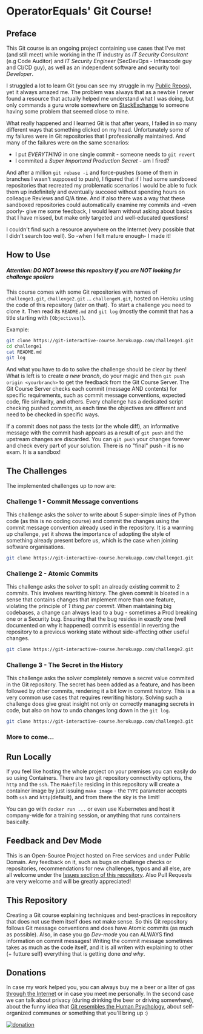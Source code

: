# OperatorEquals' Git Course!

## Preface
This Git course is an ongoing project containing use cases that I've met (and still meet) while working in the IT industry as
*IT Security Consultant* (e.g Code Auditor) and *IT Security Engineer* (SecDevOps - Infrascode guy and CI/CD guy),
as well as an independent software and security tool *Developer*.

I struggled a lot to learn Git (you can see my struggle in my [Public Repos](https://github.com/operatorequals?tab=repositories)), yet it always amazed me.
The problem was always that as a newbie I never found a resource that actually helped me understand what I was doing, but only commands a guru wrote somewhere on
[StackExchange](https://stackexchange.com/) to someone having some problem that seemed close to mine.

What really happened and I learned Git is that after years, I failed in so many different ways that something clicked on my head.
Unfortunately some of my failures were in Git repositories that I professionally maintained. And many of the failures were on the same scenarios:
* I put *EVERYTHING* in one single commit - someone needs to `git revert`
* I commited a *Super Importand Production Secret* - am I fired?

And after a million `git rebase -i` and force-pushes (some of them in branches I wasn't supposed to push), I figured that if I had some sandboxed repositories that
recreated my problematic scenarios I would be able to fuck them up indefinitely and eventually succeed without spending hours on colleague Reviews and Q/A time.
And if also there was a way that these sandboxed repositories could automatically examine my commits and -even poorly- give me some feedback, I would learn
without asking about basics that I have missed, but make only targeted and well-educated questions!

I couldn't find such a resource anywhere on the Internet (very possible that I didn't search too well). So -when I felt mature enough- I made it!


## How to Use

##### Attention: DO NOT browse this repository if you are NOT looking for challenge **spoilers**

This course comes with some Git repositories with names of `challenge1.git`, `challenge2.git` ... `challengeN.git`, hosted on Heroku using the code of this repository (later on that).
To start a challenge you need to clone it. Then read its `README.md` and `git log` (mostly the commit that has a title starting with `[Objectives]`).

Example:
```bash
git clone https://git-interactive-course.herokuapp.com/challenge1.git
cd challenge1
cat README.md
git log
```

And what you have to do to solve the challenge should be clear by then!
What is left is to create *a new branch*, do your magic and then `git push origin <yourbranch>` to get the feedback from the Git Course Server.
The Git Course Server checks each commit (message AND contents) for specific requirements, such as commit message conventions, expected code, file similarity,
and others. Every challenge has a dedicated script checking pushed commits, as each time the objectives are different and need to be checked in specific ways.

If a commit does not pass the tests (or the whole diff), an informative message with the commit hash appears as a result of `git push` and the upstream changes
are discarded. You can `git push` your changes forever and check every part of your solution. There is no "final" push - it is no exam. It is a sandbox!


## The Challenges
The implemented challenges up to now are:

### Challenge 1 - Commit Message conventions
This challenge asks the solver to write about 5 super-simple lines of Python code (as this is no coding course) and commit the changes using the commit
message convention already used in the repository. It is a warming up challenge, yet it shows the importance of adopting the style of something already present
before us, which is the case when joining software organisations.

```bash
git clone https://git-interactive-course.herokuapp.com/challenge1.git
```

### Challenge 2 - Atomic Commits
This challenge asks the solver to split an already existing commit to 2 commits. This involves rewriting history. The given commit is bloated in a sense that
contains changes that implement more than one feature, violating the principle of *1 thing per commit*. When maintaining big codebases, a change can always lead
to a bug - sometimes a Prod breaking one or a Security bug. Ensuring that the bug resides in exactly one (well documented on why it happened) commit is
essential in reverting the repository to a previous working state without side-affecting other useful changes.


```bash
git clone https://git-interactive-course.herokuapp.com/challenge2.git
```

### Challenge 3 - The Secret in the History
This challenge asks the solver completely remove a secret value commited in the Git repository. The secret has been added as a feature, and has been
followed by other commits, rendering it a bit low in commit history. This is a very common use cases that requires rewriting history. Solving such a
challenge does give great insight not only on correctly managing secrets in code, but also on how to undo changes long down in the `git log`.

```bash
git clone https://git-interactive-course.herokuapp.com/challenge3.git
```

### More to come...

## Run Locally
If you feel like hosting the whole project on your premises you can easily do so using Containers.
There are two git repository connectivity options, the `http` and the `ssh`.
The `Makefile` residing in this repository will create a container image by just issuing `make image` - the `TYPE` parameter accepts both `ssh` and `http`(default),
and from there the sky is the limit!

You can go with `docker run ...` or even use Kubernetes and host it company-wide for a training session, or anything that runs containers basically.


## Feedback and Dev Mode
This is an Open-Source Project hosted on Free services and under Public Domain. Any feedback on it, such as bugs on challenge checks or repositories,
recommendations for new challenges, typos and all else, are all welcome under the [Issues section of this repository](https://github.com/operatorequals/git-course/issues).
Also Pull Requests are very welcome and will be greatly appreciated!


## This Repository
Creating a Git course explaining techniques and best-practices in repository that does not use them itself does not make sense.
So this Git repository follows Git message conventions and does have Atomic commits (as much as possible). Also, in case you go
*Dev-mode* you can ALWAYS find information on commit messages! Writing the commit message sometimes takes as much as the code
itself, and it is all writen with explaining to other (+ futture self) everything that is getting done *and why*.


## Donations
In case my work helped you, you can always buy me a beer or a liter of gas [through the Internet](https://www.buymeacoffee.com/operatorequals) or in case you meet me personally.
In the second case we can talk about privacy (during drinking the beer or driving somewhere), about the funny idea that
[Git resembles the Human Psychology](https://securosophy.com/2017/04/01/a-git-tutorial-of-human-psychology/), about self-organized communes
or something that you'll bring up :)

[![donation](https://cdn-images-1.medium.com/max/738/1*G95uyokAH4JC5Ppvx4LmoQ@2x.png)](https://www.buymeacoffee.com/operatorequals)
